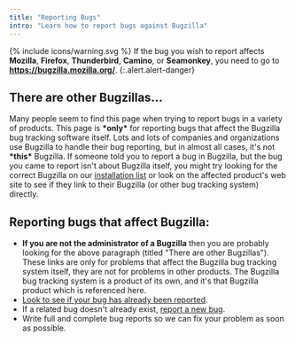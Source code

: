 ```yaml
---
title: "Reporting Bugs"
intro: "Learn how to report bugs against Bugzilla"
---
```


<span>{% include icons/warning.svg %} If the bug you wish to report affects
**Mozilla**, **Firefox**, **Thunderbird**, **Camino**, or **Seamonkey**,
you need to go to **<https://bugzilla.mozilla.org/>**.
{:.alert.alert-danger}

## There are other Bugzillas...

Many people seem to find this page when trying to report bugs in a
variety of products. This page is **\*only\*** for reporting bugs that
affect the Bugzilla bug tracking software itself. Lots and lots of
companies and organizations use Bugzilla to handle their bug reporting,
but in almost all cases, it's not **\*this\*** Bugzilla. If someone told
you to report a bug in Bugzilla, but the bug you came to report isn't
about Bugzilla itself, you might try looking for the correct Bugzilla on
our [installation list](/about/installation-list/) or look on the affected
product's web site to see if they link to their Bugzilla (or other bug
tracking system) directly.

## Reporting bugs that affect Bugzilla:

  - **If you are not the administrator of a Bugzilla** then you are
    probably looking for the above paragraph (titled "There are other
    Bugzillas"). These links are only for problems that affect the
    Bugzilla bug tracking system itself, they are not for problems in
    other products. The Bugzilla bug tracking system is a product of its
    own, and it's that Bugzilla product which is referenced here.
  - [Look to see if your bug has already been
    reported](https://bugzilla.mozilla.org/query.cgi?resolution=---&resolution=DUPLICATE&product=Bugzilla).
  - If a related bug doesn't already exist, [report a new
    bug](https://bugzilla.mozilla.org/enter_bug.cgi?product=Bugzilla).
  - Write full and complete bug reports so we can fix your problem as
    soon as possible.

